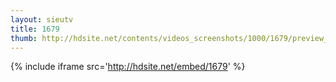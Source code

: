 ```yaml
---
layout: sieutv
title: 1679
thumb: http://hdsite.net/contents/videos_screenshots/1000/1679/preview_360p.mp4.jpg
---
```

{% include iframe src='http://hdsite.net/embed/1679' %}
 
